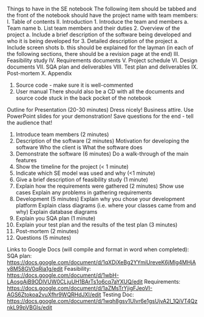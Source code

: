 Things to have in the SE notebook
The following item should be tabbed and the front of the notebook should have the project name with team members:
I. Table of contents
II. Introduction
	1. Introduce the team and members
		a. Team name
		b. List team members and their duties
	2. Overview of the project
		a. Include a brief description of the software being developed and who it is being developed for
	3. Detailed description of the project
		a. Include screen shots
		b.  this should be explained for the layman
(in each of the following sections, there should be a revision page at the end)
III. Feasibility study
IV. Requirements documents
V. Project schedule
VI. Design documents 
VII. SQA  plan and deliverables
VIII. Test plan and deliverables
IX. Post-mortem
X. Appendix
1. Source code - make sure it is well-commented
2. User manual
There should also be a CD with all the documents and source code stuck in the back pocket of the notebook

Outline for Presentation (20-30 minutes)
Dress nicely!   Business attire.
Use PowerPoint slides for your demonstration!  Save questions for the end - tell the audience that!
1. Introduce team members (2 minutes)
2. Description of the software (2 minutes)
	Motivation for developing the software
	Who the client is
	What the software does
3. Demonstrate the software (6 minutes)
	Do a walk-through of the main features
4. Show the timeline for the project (< 1 minute)
5. Indicate which SE model was used and why (<1 minute)
6. Give a brief description of feasibility study (1 minute)
7. Explain how the requirements were gathered (2 minutes)
	Show use cases
	Explain any problems in gathering requirements
8. Development (5 minutes)
	Explain why you chose your development platform
	Explain class diagrams (i.e. where your classes came from and why)
	Explain  database diagrams
9. Explain you SQA plan (1 minute)
10. Explain your test plan and the results of the test plan (3 minutes)
11. Post-mortem (2 minutes)
12. Questions (5 minutes)

Links to Google Docs (will compile and format in word when completed):
SQA plan: https://docs.google.com/document/d/1qXDjXeBg2YYmiUreveK6jMlg4MHjAv8M58GV0qRia1g/edit
Feasibility: https://docs.google.com/document/d/1wbH-LAosgAiB9ODlVUW0CLjuUH1BArTs1o6cq7aYXUQ/edit
Requirements: https://docs.google.com/document/d/1aZMsTrYjigFJeoVI-AGS6Ztokoa2vuXfhr9WQRHdJXI/edit
Testing Doc: https://docs.google.com/document/d/1wqh8gsv1UIvr6e1gsUjvA2l_1QiVT4QznkL99pVBGls/edit